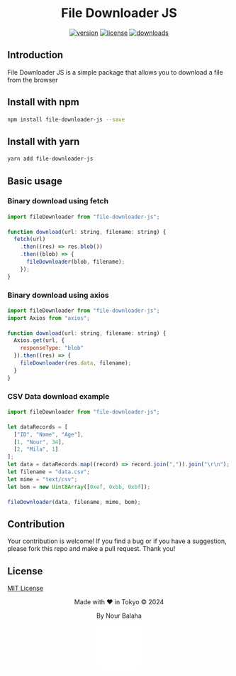 <div align="center">
  <h1> File Downloader JS</h1>
</div>

<p align="center">
  <a href="https://www.npmjs.com/package/file-downloader-js"><img src="https://img.shields.io/npm/v/file-downloader-js.svg" alt="version"></a>
  <a href="https://www.npmjs.com/package/file-downloader-js"><img src="https://img.shields.io/npm/l/file-downloader-js.svg" alt="license"></a>
  <a href="https://www.npmjs.com/package/file-downloader-js"><img src="https://img.shields.io/npm/dm/file-downloader-js" alt="downloads" ></a>
</p>

## Introduction

File Downloader JS is a simple package that allows you to download a file from the browser

## Install with npm

```sh
npm install file-downloader-js --save
```

## Install with yarn

```sh
yarn add file-downloader-js
```

## Basic usage

### Binary download using fetch

```js
import fileDownloader from "file-downloader-js";

function download(url: string, filename: string) {
  fetch(url)
    .then((res) => res.blob())
    .then((blob) => {
      fileDownloader(blob, filename);
    });
}
```

### Binary download using axios

```js
import fileDownloader from "file-downloader-js";
import Axios from "axios";

function download(url: string, filename: string) {
  Axios.get(url, {
    responseType: "blob"
  }).then((res) => {
    fileDownloader(res.data, filename);
  }
}
```

### CSV Data download example

```js
import fileDownloader from "file-downloader-js";
    
let dataRecords = [
  ["ID", "Name", "Age"],
  [1, "Nour", 34],
  [2, "Mila", 1]
];
let data = dataRecords.map((record) => record.join(",")).join("\r\n");
let filename = "data.csv";
let mime = "text/csv";
let bom = new Uint8Array([0xef, 0xbb, 0xbf]);

fileDownloader(data, filename, mime, bom);
```

## Contribution
Your contribution is welcome!
If you find a bug or if you have a suggestion, please fork this repo and make a pull request.
Thank you!

## License

[MIT License](LICENSE)

<div align="center">
  <p>Made with ❤️ in Tokyo © 2024</p>
  <p>By Nour Balaha</p>
  <a href="http://www.nourbalaha.com"><img src="public/logo.png" width="100" height="100" alt="logo" /></a>
</div>
